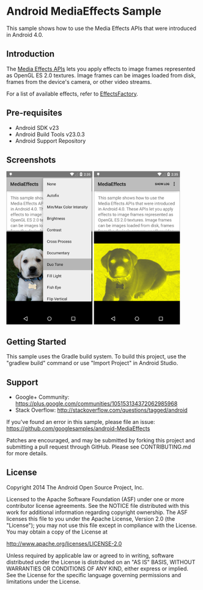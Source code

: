 
Android MediaEffects Sample
===================================

This sample shows how to use the Media Effects APIs that were
introduced in Android 4.0.

Introduction
------------

The [Media Effects APIs][1] lets you apply effects to image frames
represented as OpenGL ES 2.0 textures.  Image frames can be images
loaded from disk, frames from the device's camera, or other video
streams.

For a list of available effects, refer to [EffectsFactory][2].

[1]: http://developer.android.com/reference/android/media/effect/package-summary.html
[2]: http://developer.android.com/reference/android/media/effect/EffectFactory.html

Pre-requisites
--------------

- Android SDK v23
- Android Build Tools v23.0.3
- Android Support Repository

Screenshots
-------------

<img src="screenshots/menu.png" height="400" alt="Screenshot"/> <img src="screenshots/duotone.png" height="400" alt="Screenshot"/> 

Getting Started
---------------

This sample uses the Gradle build system. To build this project, use the
"gradlew build" command or use "Import Project" in Android Studio.

Support
-------

- Google+ Community: https://plus.google.com/communities/105153134372062985968
- Stack Overflow: http://stackoverflow.com/questions/tagged/android

If you've found an error in this sample, please file an issue:
https://github.com/googlesamples/android-MediaEffects

Patches are encouraged, and may be submitted by forking this project and
submitting a pull request through GitHub. Please see CONTRIBUTING.md for more details.

License
-------

Copyright 2014 The Android Open Source Project, Inc.

Licensed to the Apache Software Foundation (ASF) under one or more contributor
license agreements.  See the NOTICE file distributed with this work for
additional information regarding copyright ownership.  The ASF licenses this
file to you under the Apache License, Version 2.0 (the "License"); you may not
use this file except in compliance with the License.  You may obtain a copy of
the License at

http://www.apache.org/licenses/LICENSE-2.0

Unless required by applicable law or agreed to in writing, software
distributed under the License is distributed on an "AS IS" BASIS, WITHOUT
WARRANTIES OR CONDITIONS OF ANY KIND, either express or implied.  See the
License for the specific language governing permissions and limitations under
the License.
